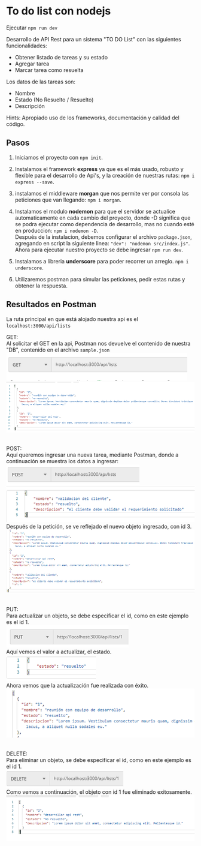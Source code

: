 # To do list con nodejs
Ejecutar `npm run dev`

Desarrollo de API Rest para un sistema "TO DO List" con las siguientes funcionalidades:

* Obtener listado de tareas y su estado
* Agregar tarea
* Marcar tarea como resuelta

Los datos de las tareas son:

* Nombre
* Estado (No Resuelto / Resuelto)
* Descripción

Hints: Apropiado uso de los frameworks, documentación y calidad del código.

## Pasos

1. Iniciamos el proyecto con `npm init`.

2. Instalamos el framework **express** ya que es el más usado, robusto y flexible para el desarrollo de Api's, y la creación de nuestras rutas: `npm i express --save`.

3. instalamos el middleware **morgan** que nos permite ver por consola las peticiones que van llegando: `npm i morgan`.

4. Instalamos el modulo **nodemon** para que el servidor se actualice automaticamente en cada cambio del proyecto, donde -D significa que se podra ejecutar como dependencia de desarrollo, mas no cuando esté en produccion: `npm i nodemon -D`.<br>
Después de la instalacion, debemos configurar el archivo `package.json`, agregando en script la siguiente linea: `"dev": "nodemon src/index.js"`. Ahora para ejecutar nuestro proyecto se debe ingresar `npm run dev`.

5. Instalamos a libreria **underscore** para poder recorrer un arreglo. `npm i underscore`.

6. Utilizaremos postman para simular las peticiones, pedir estas rutas y obtener la respuesta.

## Resultados en Postman
La ruta principal en que está alojado nuestra api es el `localhost:3000/api/lists`

GET:<br>
Al solicitar el GET en la api, Postman nos devuelve el contenido de nuestra "DB", contenido en el archivo `sample.json`
<br>
![peticion get en postman](images-readme/get-postman.PNG)
<br>
![resultado peticion postman](images-readme/first-get-postman.PNG)
<br>
<br>

POST:<br>
Aquí queremos ingresar una nueva tarea, mediante Postman, donde a continuación se muestra los datos a ingresar:
<br>
![peticion post en postman](images-readme/post.PNG)
<br>
![datos a insertar](images-readme/first-post-postman.PNG)
<br>
Después de la petición, se ve reflejado el nuevo objeto ingresado, con id 3.
<br>
![resultado peticion postman](images-readme/second-post-postman.PNG)
<br>
<br>

PUT:<br>
Para actualizar un objeto, se debe especificar el id, como en este ejemplo es el id 1.
<br>
![peticion put en postman](images-readme/second-put.PNG)
<br>
Aquí vemos el valor a actualizar, el estado.
<br>
![dato a modificar](images-readme/third-put.PNG)
<br>
Ahora vemos que la actualización fue realizada con éxito.
<br>
![resultado peticion postman](images-readme/fourth-put.PNG)
<br>
<br>

DELETE:<br>
Para eliminar un objeto, se debe especificar el id, como en este ejemplo es el id 1.
<br>
![peticion delete en postman](images-readme/first-delete-postman.PNG)
<br>
Como vemos a continuación, el objeto con id 1 fue eliminado exitosamente.
<br>
![dato a modificar](images-readme/second-delete-postman.PNG)
<br>
<br>
